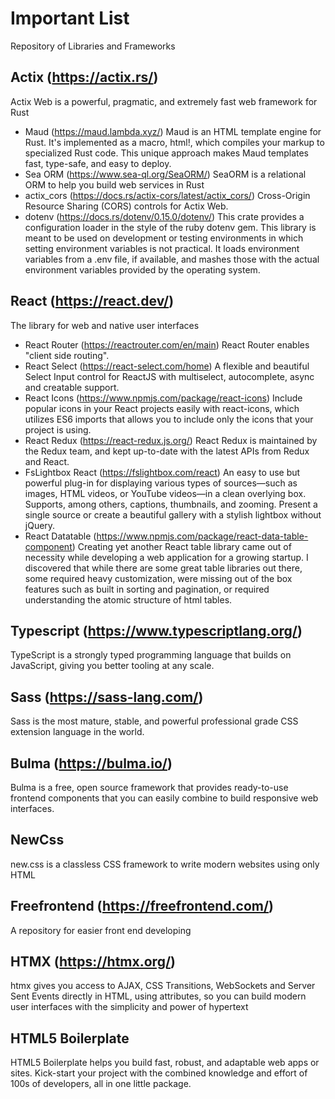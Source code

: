 # Important List
Repository of Libraries and Frameworks

## Actix (https://actix.rs/)
Actix Web is a powerful, pragmatic, and extremely fast web framework for Rust
- Maud (https://maud.lambda.xyz/)
  Maud is an HTML template engine for Rust. It's implemented as a macro, html!, which compiles your markup to specialized Rust code. This unique approach makes 
  Maud templates fast, type-safe, and easy to deploy.
- Sea ORM (https://www.sea-ql.org/SeaORM/)
  SeaORM is a relational ORM to help you build web services in Rust
- actix_cors (https://docs.rs/actix-cors/latest/actix_cors/)
  Cross-Origin Resource Sharing (CORS) controls for Actix Web.
- dotenv (https://docs.rs/dotenv/0.15.0/dotenv/)
  This crate provides a configuration loader in the style of the ruby dotenv gem. This library is meant to be used on development or testing environments in which    setting environment variables is not practical. It loads environment variables from a .env file, if available, and mashes those with the actual environment 
  variables provided by the operating system.

## React (https://react.dev/)
The library for web and native user interfaces
- React Router (https://reactrouter.com/en/main)
  React Router enables "client side routing".
- React Select (https://react-select.com/home)
  A flexible and beautiful Select Input control for ReactJS with multiselect, autocomplete, async and creatable support.
- React Icons (https://www.npmjs.com/package/react-icons)
  Include popular icons in your React projects easily with react-icons, which utilizes ES6 imports that allows you to include only the icons that your project is 
  using.
- React Redux (https://react-redux.js.org/)
  React Redux is maintained by the Redux team, and kept up-to-date with the latest APIs from Redux and React.
- FsLightbox React (https://fslightbox.com/react)
  An easy to use but powerful plug-in for displaying various types of sources—such as images, HTML videos, or YouTube videos—in a clean overlying box. Supports, 
  among others, captions, thumbnails, and zooming. Present a single source or create a beautiful gallery with a stylish lightbox without jQuery.
- React Datatable (https://www.npmjs.com/package/react-data-table-component)
  Creating yet another React table library came out of necessity while developing a web application for a growing startup. I discovered that while there are some 
  great table libraries out there, some required heavy customization, were missing out of the box features such as built in sorting and pagination, or required 
  understanding the atomic structure of html tables.

## Typescript (https://www.typescriptlang.org/)
TypeScript is a strongly typed programming language that builds on JavaScript, giving you better tooling at any scale.

## Sass (https://sass-lang.com/)
Sass is the most mature, stable, and powerful professional grade CSS extension language in the world.

## Bulma (https://bulma.io/)
Bulma is a free, open source framework that provides ready-to-use frontend components that you can easily combine to build responsive web interfaces.

## NewCss
new.css is a classless CSS framework to write modern websites using only HTML

## Freefrontend (https://freefrontend.com/)
A repository for easier front end developing

## HTMX (https://htmx.org/)
htmx gives you access to AJAX, CSS Transitions, WebSockets and Server Sent Events directly in HTML, using attributes, so you can build modern user interfaces with the simplicity and power of hypertext

## HTML5 Boilerplate
HTML5 Boilerplate helps you build fast, robust, and adaptable web apps or sites. Kick-start your project with the combined knowledge and effort of 100s of developers, all in one little package. 
